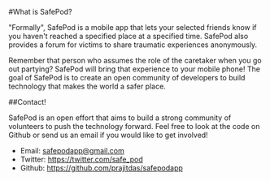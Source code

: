 #What is SafePod?

"Formally", SafePod is a mobile app that lets your selected friends know if you haven't reached a specified place at a specified time. SafePod also provides a forum for victims to share traumatic experiences anonymously.

Remember that person who assumes the role of the caretaker when you go out partying? SafePod will bring that experience to your mobile phone! The goal of SafePod is to create an open community of developers to build technology that makes the world a safer place.

##Contact!

SafePod is an open effort that aims to build a strong community of volunteers to push the technology forward. Feel free to look at the code on Github or send us an email if you would like to get involved!

* Email: safepodapp@gmail.com
* Twitter: https://twitter.com/safe_pod
* Github: https://github.com/prajitdas/safepodapp
